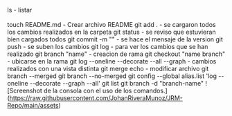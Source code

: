 
ls - listar <br></br>
touch README.md - Crear archivo README
git add . - se cargaron todos los cambios realizados en la carpeta
git status - se reviso que estuvieran bien cargados todos
git commit -m "" - se hace el mensaje de la version
git push - se suben los cambios
git log - para ver los cambios que se han realizado
git branch "name" - creacion de rama
git checkout "name branch" - ubicarse en la rama
git log --oneline --decorate --all --graph - cambios realizados con una vista distinta
git merge
echo - modificar archivo
git branch --merged
git branch --no-merged
git config --global alias.list 'log --oneline --decorate --graph --all'
git list
git branch -d "branch-name"
<span>![</span><span>Screenshot de la consola con el uso de los comandos.</span><span>]</span><span>
(</span><span>https://raw.githubusercontent.com/JohanRiveraMunoz/JRM-Repo/main/assets</span><span>)</span>

